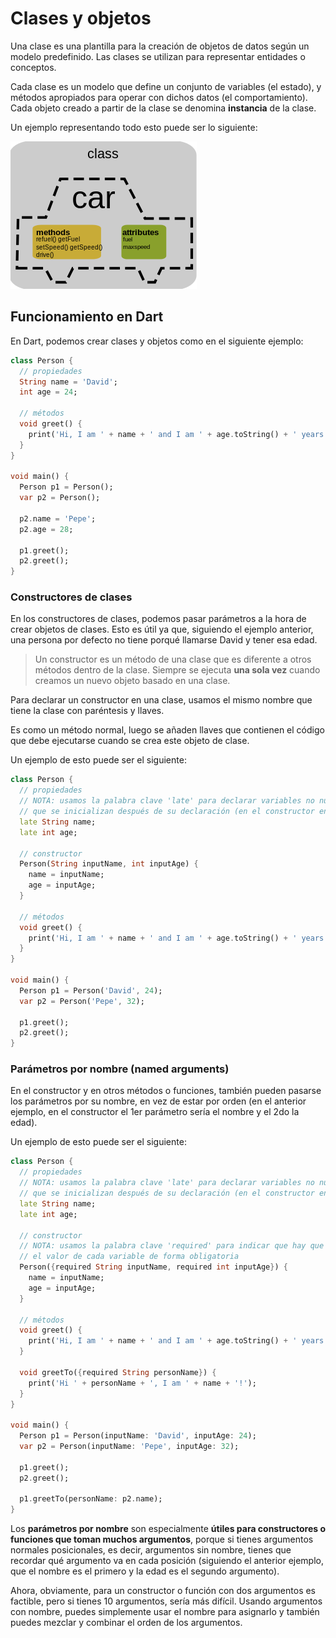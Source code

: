# Clases y objetos

Una clase es una plantilla para la creación de objetos de datos según un modelo predefinido. Las clases se utilizan para representar entidades o conceptos. 

Cada clase es un modelo que define un conjunto de variables (el estado), y métodos apropiados para operar con dichos datos (el comportamiento). Cada objeto creado a partir de la clase se denomina **instancia** de la clase.

Un ejemplo representando todo esto puede ser lo siguiente:

![Car Class](/images/car_class.png?raw=true "Car Class")

## Funcionamiento en Dart

En Dart, podemos crear clases y objetos como en el siguiente ejemplo:

```dart
class Person {
  // propiedades
  String name = 'David';
  int age = 24;
  
  // métodos
  void greet() {
    print('Hi, I am ' + name + ' and I am ' + age.toString() + ' years old!');
  }
}

void main() {
  Person p1 = Person();
  var p2 = Person();
  
  p2.name = 'Pepe';
  p2.age = 28;
  
  p1.greet();
  p2.greet();
}
```

### Constructores de clases

En los constructores de clases, podemos pasar parámetros a la hora de crear objetos de clases. Esto es útil ya que, siguiendo el ejemplo anterior, una persona por defecto no tiene porqué llamarse David y tener esa edad.

> Un constructor es un método de una clase que es diferente a otros métodos dentro de la clase. Siempre se ejecuta **una sola vez** cuando creamos un nuevo objeto basado en una clase.

Para declarar un constructor en una clase, usamos el mismo nombre que tiene la clase con paréntesis y llaves.

Es como un método normal, luego se añaden llaves que contienen el código que debe ejecutarse cuando se crea este objeto de clase.

Un ejemplo de esto puede ser el siguiente:

```dart
class Person {
  // propiedades
  // NOTA: usamos la palabra clave 'late' para declarar variables no nullables 
  // que se inicializan después de su declaración (en el constructor en este caso).
  late String name;
  late int age;
  
  // constructor
  Person(String inputName, int inputAge) {
    name = inputName;
    age = inputAge;
  }
  
  // métodos
  void greet() {
    print('Hi, I am ' + name + ' and I am ' + age.toString() + ' years old!');
  }
}

void main() {
  Person p1 = Person('David', 24);
  var p2 = Person('Pepe', 32);
  
  p1.greet();
  p2.greet();
}
```

### Parámetros por nombre (named arguments)

En el constructor y en otros métodos o funciones, también pueden pasarse los parámetros por su nombre, en vez de estar por orden (en el anterior ejemplo, en el constructor el 1er parámetro sería el nombre y el 2do la edad).

Un ejemplo de esto puede ser el siguiente:

```dart
class Person {
  // propiedades
  // NOTA: usamos la palabra clave 'late' para declarar variables no nullable 
  // que se inicializan después de su declaración (en el constructor en este caso).
  late String name;
  late int age;
  
  // constructor
  // NOTA: usamos la palabra clave 'required' para indicar que hay que establecer
  // el valor de cada variable de forma obligatoria
  Person({required String inputName, required int inputAge}) {
    name = inputName;
    age = inputAge;
  }
  
  // métodos
  void greet() {
    print('Hi, I am ' + name + ' and I am ' + age.toString() + ' years old!');
  }
  
  void greetTo({required String personName}) {
    print('Hi ' + personName + ', I am ' + name + '!');
  }
}

void main() {
  Person p1 = Person(inputName: 'David', inputAge: 24);
  var p2 = Person(inputName: 'Pepe', inputAge: 32);
  
  p1.greet();
  p2.greet();
  
  p1.greetTo(personName: p2.name);
}
```

Los **parámetros por nombre** son especialmente **útiles para constructores o funciones que toman muchos argumentos**, porque si tienes argumentos normales posicionales, es decir, argumentos sin nombre, tienes que recordar qué argumento va en cada posición (siguiendo el anterior ejemplo, que el nombre es el primero y la edad es el segundo argumento). 

Ahora, obviamente, para un constructor o función con dos argumentos es factible, pero si tienes 10 argumentos, sería más difícil. Usando argumentos con nombre, puedes simplemente usar el nombre para asignarlo y también puedes mezclar y combinar el orden de los argumentos.